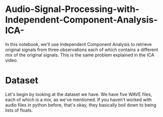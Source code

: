 # Audio-Signal-Processing-with-Independent-Component-Analysis-ICA-

In this notebook, we'll use Independent Component Analysis to retrieve original signals from three observations each of which contains a different mix of the original signals. This is the same problem explained in the ICA video.

# Dataset

Let's begin by looking at the dataset we have. We have five WAVE files, each of which is a mix, as we've mentioned. If you haven't worked with audio files in python before, that's okay, they basically boil down to being lists of floats.



